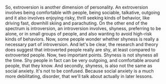 So, extroversion is another dimension of personality. An extroversion involves
being comfortable with people, being sociable, talkative, outgoing and it also
involves enjoying risky, thrill seeking kinds of behavior, like driving fast,
downhill skiing and parachuting. On the other end of the spectrum is
introversion, an introversion involves, shyness, preferring to be alone, or in
small groups of people, and also wanting to avoid high-risk kinds of behaviors.
Now, some people wonder whether shyness is really a necessary part of
introversion. And let's be clear, the research and theory does suggest that
introverted people really are shy, at least compared to extroverted people.
Now, two important points. Shyness is not shyness all the time. Shy people in
fact can be very outgoing, and comfortable around people, that they know. And
secondly, shyness, is also not the same as social anxiety. It's not to be
confused. Because social anxiety is a much more debilitating, disorder, that
we'll talk about actually in later lessons.

